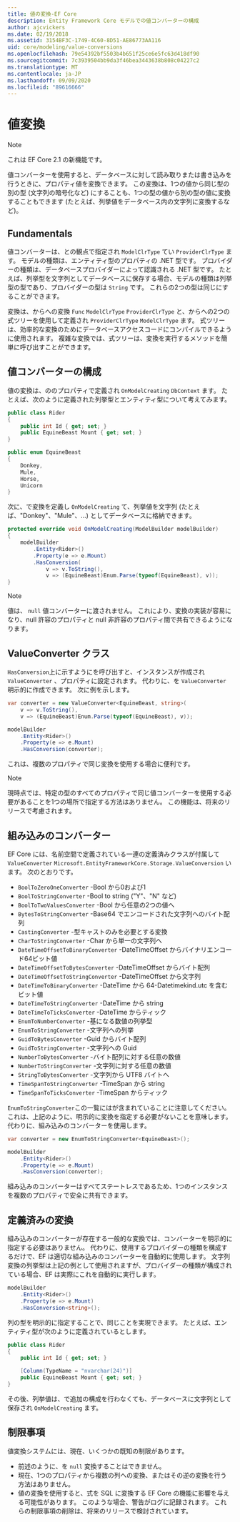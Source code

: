 ```yaml
---
title: 値の変換-EF Core
description: Entity Framework Core モデルでの値コンバーターの構成
author: ajcvickers
ms.date: 02/19/2018
ms.assetid: 3154BF3C-1749-4C60-8D51-AE86773AA116
uid: core/modeling/value-conversions
ms.openlocfilehash: 79e54392bf5503b4b651f25ce6e5fc63d418df90
ms.sourcegitcommit: 7c3939504bb9da3f46bea3443638b808c04227c2
ms.translationtype: MT
ms.contentlocale: ja-JP
ms.lasthandoff: 09/09/2020
ms.locfileid: "89616666"
---
```

# <a name="value-conversions"></a>値変換

> [!NOTE]  
> これは EF Core 2.1 の新機能です。

値コンバーターを使用すると、データベースに対して読み取りまたは書き込みを行うときに、プロパティ値を変換できます。 この変換は、1つの値から同じ型の別の型 (文字列の暗号化など) にすることも、1つの型の値から別の型の値に変換することもできます (たとえば、列挙値をデータベース内の文字列に変換するなど)。

## <a name="fundamentals"></a>Fundamentals

値コンバーターは、との観点で指定され `ModelClrType` てい `ProviderClrType` ます。 モデルの種類は、エンティティ型のプロパティの .NET 型です。 プロバイダーの種類は、データベースプロバイダーによって認識される .NET 型です。 たとえば、列挙型を文字列としてデータベースに保存する場合、モデルの種類は列挙型の型であり、プロバイダーの型は `String` です。 これらの2つの型は同じにすることができます。

変換は、からへの変換 `Func` `ModelClrType` `ProviderClrType` と、からへの2つの式ツリーを使用して定義され `ProviderClrType` `ModelClrType` ます。 式ツリーは、効率的な変換のためにデータベースアクセスコードにコンパイルできるように使用されます。 複雑な変換では、式ツリーは、変換を実行するメソッドを簡単に呼び出すことができます。

## <a name="configuring-a-value-converter"></a>値コンバーターの構成

値の変換は、ののプロパティで定義され `OnModelCreating` `DbContext` ます。 たとえば、次のように定義された列挙型とエンティティ型について考えてみます。

``` csharp
public class Rider
{
    public int Id { get; set; }
    public EquineBeast Mount { get; set; }
}

public enum EquineBeast
{
    Donkey,
    Mule,
    Horse,
    Unicorn
}
```

次に、で変換を定義し `OnModelCreating` て、列挙値を文字列 (たとえば、"Donkey"、"Mule"、...) としてデータベースに格納できます。

``` csharp
protected override void OnModelCreating(ModelBuilder modelBuilder)
{
    modelBuilder
        .Entity<Rider>()
        .Property(e => e.Mount)
        .HasConversion(
            v => v.ToString(),
            v => (EquineBeast)Enum.Parse(typeof(EquineBeast), v));
}
```

> [!NOTE]  
> 値は、 `null` 値コンバーターに渡されません。 これにより、変換の実装が容易になり、null 許容のプロパティと null 非許容のプロパティ間で共有できるようになります。

## <a name="the-valueconverter-class"></a>ValueConverter クラス

`HasConversion`上に示すようにを呼び出すと、インスタンスが作成され `ValueConverter` 、プロパティに設定されます。 代わりに、を `ValueConverter` 明示的に作成できます。 次に例を示します。

``` csharp
var converter = new ValueConverter<EquineBeast, string>(
    v => v.ToString(),
    v => (EquineBeast)Enum.Parse(typeof(EquineBeast), v));

modelBuilder
    .Entity<Rider>()
    .Property(e => e.Mount)
    .HasConversion(converter);
```

これは、複数のプロパティで同じ変換を使用する場合に便利です。

> [!NOTE]  
> 現時点では、特定の型のすべてのプロパティで同じ値コンバーターを使用する必要があることを1つの場所で指定する方法はありません。 この機能は、将来のリリースで考慮されます。

## <a name="built-in-converters"></a>組み込みのコンバーター

EF Core には、名前空間で定義されている一連の定義済みクラスが付属して `ValueConverter` `Microsoft.EntityFrameworkCore.Storage.ValueConversion` います。 次のとおりです。

* `BoolToZeroOneConverter` -Bool から0および1
* `BoolToStringConverter` -Bool to string ("Y"、"N" など)
* `BoolToTwoValuesConverter` -Bool から任意の2つの値へ
* `BytesToStringConverter` -Base64 でエンコードされた文字列へのバイト配列
* `CastingConverter` -型キャストのみを必要とする変換
* `CharToStringConverter` -Char から単一の文字列へ
* `DateTimeOffsetToBinaryConverter` -DateTimeOffset からバイナリエンコード64ビット値
* `DateTimeOffsetToBytesConverter` -DateTimeOffset からバイト配列
* `DateTimeOffsetToStringConverter` -DateTimeOffset から文字列
* `DateTimeToBinaryConverter` -DateTime から 64-Datetimekind.utc を含むビット値
* `DateTimeToStringConverter` -DateTime から string
* `DateTimeToTicksConverter` -DateTime からティック
* `EnumToNumberConverter` -基になる数値の列挙型
* `EnumToStringConverter` -文字列への列挙
* `GuidToBytesConverter` -Guid からバイト配列
* `GuidToStringConverter` -文字列への Guid
* `NumberToBytesConverter` -バイト配列に対する任意の数値
* `NumberToStringConverter` -文字列に対する任意の数値
* `StringToBytesConverter` -文字列から UTF8 バイトへ
* `TimeSpanToStringConverter` -TimeSpan から string
* `TimeSpanToTicksConverter` -TimeSpan からティック

`EnumToStringConverter`この一覧にはが含まれていることに注意してください。 これは、上記のように、明示的に変換を指定する必要がないことを意味します。 代わりに、組み込みのコンバーターを使用します。

``` csharp
var converter = new EnumToStringConverter<EquineBeast>();

modelBuilder
    .Entity<Rider>()
    .Property(e => e.Mount)
    .HasConversion(converter);
```

組み込みのコンバーターはすべてステートレスであるため、1つのインスタンスを複数のプロパティで安全に共有できます。

## <a name="pre-defined-conversions"></a>定義済みの変換

組み込みのコンバーターが存在する一般的な変換では、コンバーターを明示的に指定する必要はありません。 代わりに、使用するプロバイダーの種類を構成するだけで、EF は適切な組み込みのコンバーターを自動的に使用します。 文字列変換の列挙型は上記の例として使用されますが、プロバイダーの種類が構成されている場合、EF は実際にこれを自動的に実行します。

``` csharp
modelBuilder
    .Entity<Rider>()
    .Property(e => e.Mount)
    .HasConversion<string>();
```

列の型を明示的に指定することで、同じことを実現できます。 たとえば、エンティティ型が次のように定義されているとします。

``` csharp
public class Rider
{
    public int Id { get; set; }

    [Column(TypeName = "nvarchar(24)")]
    public EquineBeast Mount { get; set; }
}
```

その後、列挙値は、で追加の構成を行わなくても、データベースに文字列として保存され `OnModelCreating` ます。

## <a name="limitations"></a>制限事項

値変換システムには、現在、いくつかの既知の制限があります。

* 前述のように、を `null` 変換することはできません。
* 現在、1つのプロパティから複数の列への変換、またはその逆の変換を行う方法はありません。
* 値の変換を使用すると、式を SQL に変換する EF Core の機能に影響を与える可能性があります。 このような場合、警告がログに記録されます。
これらの制限事項の削除は、将来のリリースで検討されています。
